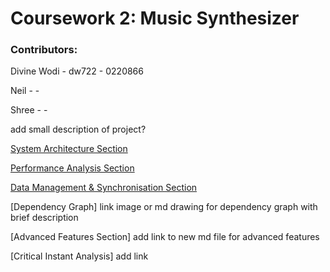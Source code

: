 # Coursework 2: Music Synthesizer

### Contributors:
Divine Wodi - dw722 - 0220866

Neil - -

Shree - -


add small description of project?

[System Architecture Section](./systemArchitecture.md)

[Performance Analysis Section](./performanceAnalysis.md)

[Data Management & Synchronisation Section](./dataManagementAndSynchronisation.md)

[Dependency Graph]
link image or md drawing for dependency graph with brief description

[Advanced Features Section]
add link to new md file for advanced features

[Critical Instant Analysis]
add link 